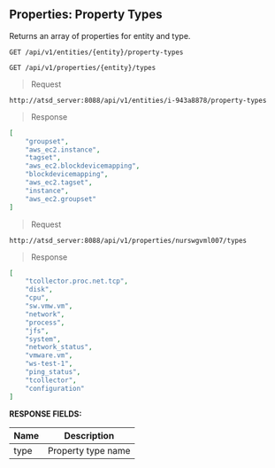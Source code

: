 ## Properties: Property Types

Returns an array of properties for entity and type. 

```
GET /api/v1/entities/{entity}/property-types
```

```
GET /api/v1/properties/{entity}/types
```

> Request

```
http://atsd_server:8088/api/v1/entities/i-943a8878/property-types
```

> Response

```json
[
    "groupset",
    "aws_ec2.instance",
    "tagset",
    "aws_ec2.blockdevicemapping",
    "blockdevicemapping",
    "aws_ec2.tagset",
    "instance",
    "aws_ec2.groupset"
]
```

> Request

```
http://atsd_server:8088/api/v1/properties/nurswgvml007/types
```

> Response

```json
[
    "tcollector.proc.net.tcp",
    "disk",
    "cpu",
    "sw.vmw.vm",
    "network",
    "process",
    "jfs",
    "system",
    "network_status",
    "vmware.vm",
    "ws-test-1",
    "ping_status",
    "tcollector",
    "configuration"
]
```

**RESPONSE FIELDS:**

| **Name**       | **Description**                                                                                        |
|----------------|--------------------------------------------------------------------------------------------------------|
| type | Property type name                                                                                            |
